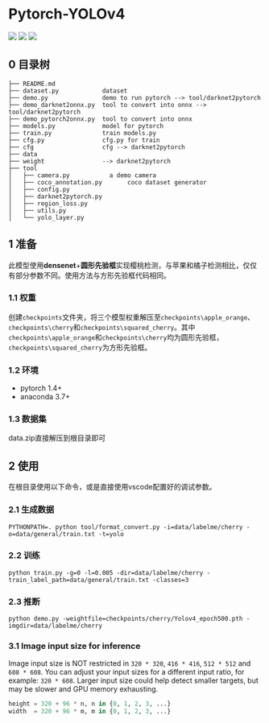 # Pytorch-YOLOv4

![](https://img.shields.io/static/v1?label=python&message=3.6|3.7&color=blue)
![](https://img.shields.io/static/v1?label=pytorch&message=1.4&color=<COLOR>)
[![](https://img.shields.io/static/v1?label=license&message=Apache2&color=green)](./License.txt)

## 0 目录树
```
├── README.md
├── dataset.py            dataset
├── demo.py               demo to run pytorch --> tool/darknet2pytorch
├── demo_darknet2onnx.py  tool to convert into onnx --> tool/darknet2pytorch
├── demo_pytorch2onnx.py  tool to convert into onnx
├── models.py             model for pytorch
├── train.py              train models.py
├── cfg.py                cfg.py for train
├── cfg                   cfg --> darknet2pytorch
├── data            
├── weight                --> darknet2pytorch
├── tool
│   ├── camera.py           a demo camera
│   ├── coco_annotation.py       coco dataset generator
│   ├── config.py
│   ├── darknet2pytorch.py
│   ├── region_loss.py
│   ├── utils.py
│   └── yolo_layer.py
```

## 1 准备
此模型使用**densenet**+**圆形先验框**实现樱桃检测，与苹果和橘子检测相比，仅仅有部分参数不同。使用方法与方形先验框代码相同。
### 1.1 权重
创建`checkpoints`文件夹，将三个模型权重解压至`checkpoints\apple_orange`、`checkpoints\cherry`和`checkpoints\squared_cherry`。其中`checkpoints\apple_orange`和`checkpoints\cherry`均为圆形先验框，`checkpoints\squared_cherry`为方形先验框。
### 1.2 环境
- pytorch 1.4+ 
- anaconda 3.7+
### 1.3 数据集
data.zip直接解压到根目录即可


## 2 使用
在根目录使用以下命令，或是直接使用vscode配置好的调试参数。
### 2.1 生成数据
```
PYTHONPATH=. python tool/format_convert.py -i=data/labelme/cherry -o=data/general/train.txt -t=yolo
```
### 2.2 训练
```
python train.py -g=0 -l=0.005 -dir=data/labelme/cherry -train_label_path=data/general/train.txt -classes=3
```

### 2.3 推断
```
python demo.py -weightfile=checkpoints/cherry/Yolov4_epoch500.pth -imgdir=data/labelme/cherry
```
### 3.1 Image input size for inference

Image input size is NOT restricted in `320 * 320`, `416 * 416`, `512 * 512` and `608 * 608`.
You can adjust your input sizes for a different input ratio, for example: `320 * 608`.
Larger input size could help detect smaller targets, but may be slower and GPU memory exhausting.

```py
height = 320 + 96 * n, n in {0, 1, 2, 3, ...}
width  = 320 + 96 * m, m in {0, 1, 2, 3, ...}
```

